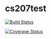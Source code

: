 
# cs207test

[![Build Status](https://travis-ci.org/lshen2009/CS207test.svg?branch=master)](https://travis-ci.org/lshen2009/CS207test)

[![Coverage Status](https://coveralls.io/repos/github/lshen2009/CS207test/badge.svg?branch=master)](https://coveralls.io/github/lshen2009/CS207test?branch=master)